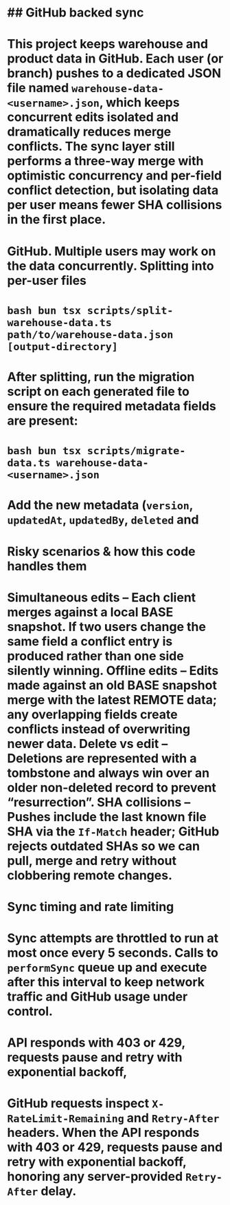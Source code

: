 # \## GitHub backed sync

# This project keeps warehouse and product data in GitHub. Each user (or branch) pushes to a dedicated JSON file named `warehouse-data-<username>.json`, which keeps concurrent edits isolated and dramatically reduces merge conflicts. The sync layer still performs a three-way merge with optimistic concurrency and per-field conflict detection, but isolating data per user means fewer SHA collisions in the first place.

# GitHub. Multiple users may work on the data concurrently. Splitting into per-user files

# ```bash bun tsx scripts/split-warehouse-data.ts path/to/warehouse-data.json [output-directory] ```

# After splitting, run the migration script on each generated file to ensure the required metadata fields are present:

# ```bash bun tsx scripts/migrate-data.ts warehouse-data-<username>.json ```

# Add the new metadata (`version`, `updatedAt`, `updatedBy`, `deleted` and

# Risky scenarios & how this code handles them

# **Simultaneous edits** – Each client merges against a local BASE snapshot. If two users change the same field a conflict entry is produced rather than one side silently winning. **Offline edits** – Edits made against an old BASE snapshot merge with the latest REMOTE data; any overlapping fields create conflicts instead of overwriting newer data. **Delete vs edit** – Deletions are represented with a tombstone and always win over an older non-deleted record to prevent “resurrection”. **SHA collisions** – Pushes include the last known file SHA via the `If-Match` header; GitHub rejects outdated SHAs so we can pull, merge and retry without clobbering remote changes.

# Sync timing and rate limiting

# Sync attempts are throttled to run at most once every 5 seconds. Calls to `performSync` queue up and execute after this interval to keep network traffic and GitHub usage under control.

# API responds with 403 or 429, requests pause and retry with exponential backoff,

# GitHub requests inspect `X-RateLimit-Remaining` and `Retry-After` headers. When the API responds with 403 or 429, requests pause and retry with exponential backoff, honoring any server-provided `Retry-After` delay.